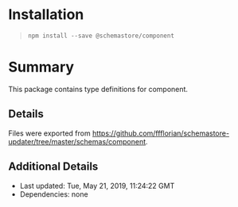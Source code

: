 # Installation
> `npm install --save @schemastore/component`

# Summary
This package contains type definitions for component.

## Details
Files were exported from https://github.com/ffflorian/schemastore-updater/tree/master/schemas/component.

## Additional Details
* Last updated: Tue, May 21, 2019, 11:24:22 GMT
* Dependencies: none
